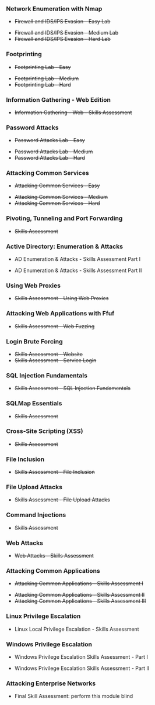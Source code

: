 ### Network Enumeration with Nmap

* ~~Firewall and IDS/IPS Evasion - Easy Lab~~
- ~~Firewall and IDS/IPS Evasion - Medium Lab~~
- ~~Firewall and IDS/IPS Evasion - Hard Lab~~
### Footprinting

* ~~Footprinting Lab - Easy~~
- ~~Footprinting Lab - Medium~~
- ~~Footprinting Lab - Hard~~
### Information Gathering - Web Edition

* ~~Information Gathering - Web - Skills Assessment~~
### Password Attacks

* ~~Password Attacks Lab - Easy~~
- ~~Password Attacks Lab - Medium~~
- ~~Password Attacks Lab - Hard~~
### Attacking Common Services

* ~~Attacking Common Services - Easy~~
- ~~Attacking Common Services - Medium~~
- ~~Attacking Common Services - Hard~~
### Pivoting, Tunneling and Port Forwarding

* ~~Skills Assessment~~
### Active Directory: Enumeration & Attacks

* AD Enumeration & Attacks - Skills Assessment Part I
- AD Enumeration & Attacks - Skills Assessment Part II
### Using Web Proxies

* ~~Skills Assessment - Using Web Proxies~~
### Attacking Web Applications with Ffuf

* ~~Skills Assessment - Web Fuzzing~~
### Login Brute Forcing

- ~~Skills Assessment - Website~~
- ~~Skills Assessment - Service Login~~
### SQL Injection Fundamentals

* ~~Skills Assessment - SQL Injection Fundamentals~~
### SQLMap Essentials

* ~~Skills Assessment~~
### Cross-Site Scripting (XSS)

* ~~Skills Assessment~~
### File Inclusion

* ~~Skills Assessment - File Inclusion~~
### File Upload Attacks

* ~~Skills Assessment - File Upload Attacks~~
### Command Injections

* ~~Skills Assessment~~
### Web Attacks

* ~~Web Attacks - Skills Assessment~~
### Attacking Common Applications

* ~~Attacking Common Applications - Skills Assessment I~~
- ~~Attacking Common Applications - Skills Assessment II~~
- ~~Attacking Common Applications - Skills Assessment III~~
### Linux Privilege Escalation

* Linux Local Privilege Escalation - Skills Assessment
### Windows Privilege Escalation

* Windows Privilege Escalation Skills Assessment - Part I
- Windows Privilege Escalation Skills Assessment - Part II
### Attacking Enterprise Networks

* Final Skill Assessment: perform this module blind
